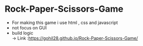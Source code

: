 # Rock-Paper-Scissors-Game
- For making this game i use html , css and javascript <br>
- not focus on GUI <br>
- build logic <br>
-> Link :https://gohil28.github.io/Rock-Paper-Scissors-Game/
